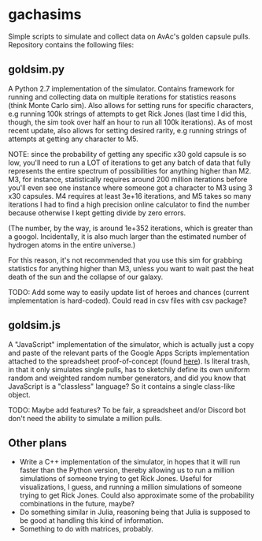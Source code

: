 # gachasims
Simple scripts to simulate and collect data on AvAc's golden capsule pulls. Repository contains the following files:

## goldsim.py
A Python 2.7 implementation of the simulator. Contains framework for running and collecting data on multiple iterations for statistics reasons (think Monte Carlo sim). Also allows for setting runs for specific characters, e.g running 100k strings of attempts to get Rick Jones (last time I did this, though, the sim took over half an hour to run all 100k iterations). As of most recent update, also allows for setting desired rarity, e.g running strings of attempts at getting any character to M5.

NOTE: since the probability of getting any specific x30 gold capsule is so low, you'll need to run a LOT of iterations to get any batch of data that fully represents the entire spectrum of possibilities for anything higher than M2. M3, for instance, statistically requires around 200 million iterations before you'll even see one instance where someone got a character to M3 using 3 x30 capsules. M4 requires at least 3e+16 iterations, and M5 takes so many iterations I had to find a high precision online calculator to find the number because otherwise I kept getting divide by zero errors.

(The number, by the way, is around 1e+352 iterations, which is greater than a googol. Incidentally, it is also much larger than the estimated number of hydrogen atoms in the entire universe.) 

For this reason, it's not recommended that you use this sim for grabbing statistics for anything higher than M3, unless you want to wait past the heat death of the sun and the collapse of our galaxy.

TODO: Add some way to easily update list of heroes and chances (current implementation is hard-coded). Could read in csv files with csv package?

## goldsim.js
A "JavaScript" implementation of the simulator, which is actually just a copy and paste of the relevant parts of the Google Apps Scripts implementation attached to the spreadsheet proof-of-concept (found [here](https://docs.google.com/spreadsheets/d/1eD85azNstQWy98AgDPy9-IcpJkOS-ToN1wq3FdUrYlk/edit?usp=drive_web&ouid=108559041921065927514)). Is literal trash, in that it only simulates single pulls, has to sketchily define its own uniform random and weighted random number generators, and did you know that JavaScript is a "classless" language? So it contains a single class-like object.

TODO: Maybe add features? To be fair, a spreadsheet and/or Discord bot don't need the ability to simulate a million pulls.

## Other plans
+ Write a C++ implementation of the simulator, in hopes that it will run faster than the Python version, thereby allowing us to run a million simulations of someone trying to get Rick Jones. Useful for visualizations, I guess, and running a million simulations of someone trying to get Rick Jones. Could also approximate some of the probability combinations in the future, maybe?
+ Do something similar in Julia, reasoning being that Julia is supposed to be good at handling this kind of information.
+ Something to do with matrices, probably.
